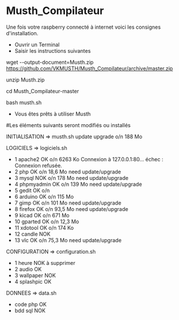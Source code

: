 # Musth_Compilateur

Une fois votre raspberry connecté à internet voici les consignes d'installation.
- Ouvrir un Terminal
- Saisir les instructions suivantes

wget --output-document=Musth.zip https://github.com/VKMUSTH/Musth_Compilateur/archive/master.zip

unzip Musth.zip

cd Musth_Compilateur-master

bash musth.sh

- Vous êtes prêts à utiliser Musth


#Les éléments suivants seront modifiés ou installés

INITIALISATION => musth.sh
  update
  upgrade   o/n   188 Mo

LOGICIELS => logiciels.sh
- 1 apache2       OK    o/n   6263 Ko   Connexion à 127.0.0.1:80... échec : Connexion refusée.
- 2 php           OK    o/n   18,6 Mo   need update/upgrade
- 3 mysql         NOK   o/n   178 Mo    need update/upgrade
- 4 phpmyadmin    OK    o/n   139 Mo    need update/upgrade
- 5 gedit         OK    o/n
- 6 arduino       OK    o/n   115 Mo
- 7 gimp          OK    o/n   101 Mo    need update/upgrade
- 8 firefox       OK    o/n   93,5 Mo   need update/upgrade
- 9 kicad         OK    o/n   671 Mo
- 10 gparted      OK    o/n   12,3 Mo
- 11 xdotool      OK    o/n   174 Ko
- 12 candle       NOK
- 13 vlc          OK    o/n   75,3 Mo   need update/upgrade

CONFIGURATION => configuration.sh
- 1 heure         NOK à supprimer
- 2 audio         OK
- 3 wallpaper     NOK
- 4 splashpic     OK

DONNEES => data.sh
- code php        OK
- bdd sql         NOK
